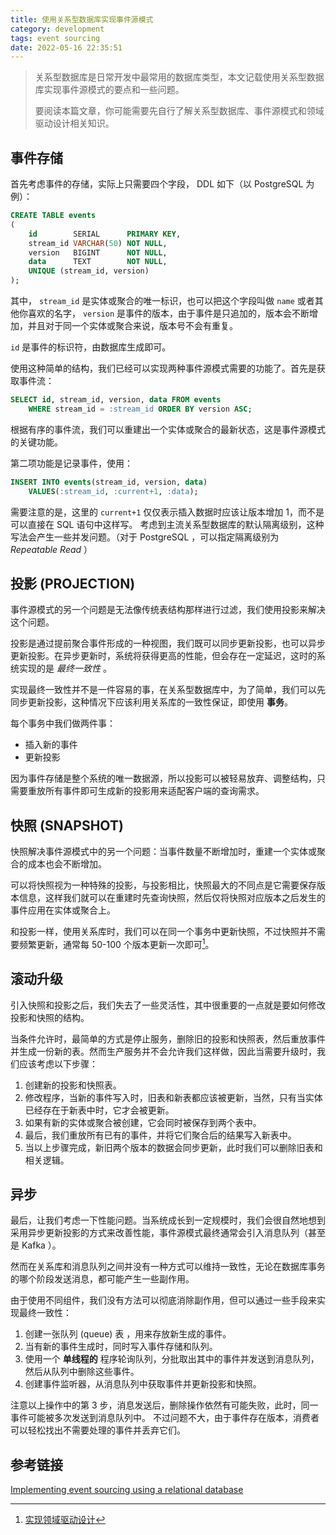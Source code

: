 ```yaml
---
title: 使用关系型数据库实现事件源模式
category: development
tags: event sourcing
date: 2022-05-16 22:35:51
---
```



> 关系型数据库是日常开发中最常用的数据库类型，本文记载使用关系型数据库实现事件源模式的要点和一些问题。
>
> 要阅读本篇文章，你可能需要先自行了解关系型数据库、事件源模式和领域驱动设计相关知识。

## 事件存储

首先考虑事件的存储，实际上只需要四个字段， DDL 如下（以 PostgreSQL 为例）：

```sql
CREATE TABLE events
(
    id        SERIAL      PRIMARY KEY,
    stream_id VARCHAR(50) NOT NULL,
    version   BIGINT      NOT NULL,
    data      TEXT        NOT NULL,
    UNIQUE (stream_id, version)
);
```

其中， `stream_id` 是实体或聚合的唯一标识，也可以把这个字段叫做 `name` 或者其他你喜欢的名字， `version` 是事件的版本，由于事件是只追加的，版本会不断增加，并且对于同一个实体或聚合来说，版本号不会有重复。

`id` 是事件的标识符，由数据库生成即可。

使用这种简单的结构，我们已经可以实现两种事件源模式需要的功能了。首先是获取事件流：

```sql
SELECT id, stream_id, version, data FROM events
    WHERE stream_id = :stream_id ORDER BY version ASC;
```

根据有序的事件流，我们可以重建出一个实体或聚合的最新状态，这是事件源模式的关键功能。

第二项功能是记录事件，使用：

```sql
INSERT INTO events(stream_id, version, data)
    VALUES(:stream_id, :current+1, :data);
```

需要注意的是，这里的 `current+1` 仅仅表示插入数据时应该让版本增加 1，而不是可以直接在 SQL 语句中这样写。
考虑到主流关系型数据库的默认隔离级别，这种写法会产生一些并发问题。（对于 PostgreSQL ，可以指定隔离级别为 *Repeatable Read* ）

## 投影 (PROJECTION)

事件源模式的另一个问题是无法像传统表结构那样进行过滤，我们使用投影来解决这个问题。

投影是通过提前聚合事件形成的一种视图，我们既可以同步更新投影，也可以异步更新投影。在异步更新时，系统将获得更高的性能，但会存在一定延迟，这时的系统实现的是 *最终一致性* 。

实现最终一致性并不是一件容易的事，在关系型数据库中，为了简单，我们可以先同步更新投影，这种情况下应该利用关系库的一致性保证，即使用 **事务**。

每个事务中我们做两件事：

- 插入新的事件
- 更新投影

因为事件存储是整个系统的唯一数据源，所以投影可以被轻易放弃、调整结构，只需要重放所有事件即可生成新的投影用来适配客户端的查询需求。

## 快照 (SNAPSHOT)

快照解决事件源模式中的另一个问题：当事件数量不断增加时，重建一个实体或聚合的成本也会不断增加。

可以将快照视为一种特殊的投影，与投影相比，快照最大的不同点是它需要保存版本信息，这样我们就可以在重建时先查询快照，然后仅将快照对应版本之后发生的事件应用在实体或聚合上。

和投影一样，使用关系库时，我们可以在同一个事务中更新快照，不过快照并不需要频繁更新，通常每 50-100 个版本更新一次即可[^1]。

## 滚动升级

引入快照和投影之后，我们失去了一些灵活性，其中很重要的一点就是要如何修改投影和快照的结构。

当条件允许时，最简单的方式是停止服务，删除旧的投影和快照表，然后重放事件并生成一份新的表。然而生产服务并不会允许我们这样做，因此当需要升级时，我们应该考虑以下步骤：

1. 创建新的投影和快照表。
2. 修改程序，当新的事件写入时，旧表和新表都应该被更新，当然，只有当实体已经存在于新表中时，它才会被更新。
3. 如果有新的实体或聚合被创建，它会同时被保存到两个表中。
4. 最后，我们重放所有已有的事件，并将它们聚合后的结果写入新表中。
5. 当以上步骤完成，新旧两个版本的数据会同步更新，此时我们可以删除旧表和相关逻辑。

## 异步

最后，让我们考虑一下性能问题。当系统成长到一定规模时，我们会很自然地想到采用异步更新投影的方式来改善性能，事件源模式最终通常会引入消息队列（甚至是 Kafka ）。

然而在关系库和消息队列之间并没有一种方式可以维持一致性，无论在数据库事务的哪个阶段发送消息，都可能产生一些副作用。

由于使用不同组件，我们没有方法可以彻底消除副作用，但可以通过一些手段来实现最终一致性：

1. 创建一张队列 (queue) 表 ，用来存放新生成的事件。
2. 当有新的事件生成时，同时写入事件存储和队列。
3. 使用一个 **单线程的** 程序轮询队列，分批取出其中的事件并发送到消息队列，然后从队列中删除这些事件。
4. 创建事件监听器，从消息队列中获取事件并更新投影和快照。

注意以上操作中的第 3 步，消息发送后，删除操作依然有可能失败，此时，同一事件可能被多次发送到消息队列中。
不过问题不大，由于事件存在版本，消费者可以轻松找出不需要处理的事件并丢弃它们。


## 参考链接

[Implementing event sourcing using a relational database](https://softwaremill.com/implementing-event-sourcing-using-a-relational-database/)

[^1]: [实现领域驱动设计](https://book.douban.com/subject/25844633/)

